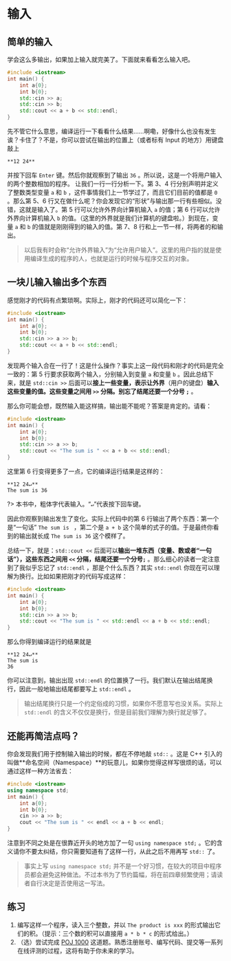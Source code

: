 # 输入

## 简单的输入

学会这么多输出，如果加上输入就完美了。下面就来看看怎么输入吧。
```CPP
#include <iostream>
int main() {
    int a{0};
    int b{0};
    std::cin >> a;
    std::cin >> b;
    std::cout << a + b << std::endl;
}
```
先不管它什么意思，编译运行一下看看什么结果……啊嘞，好像什么也没有发生诶？卡住了？不是，你可以尝试在输出的位置上（或者标有 Input 的地方）用键盘敲上

```io
**12 24**
```

并按下回车 `Enter` 键。然后你就观察到了输出 `36` 。所以说，这是一个将用户输入的两个整数相加的程序。
让我们一行一行分析一下。第 3、4 行分别声明并定义了整数类型变量 `a` 和 `b` ，这件事情我们上一节学过了，而且它们目前的值都是 `0` 。那么第 5、6 行又在做什么呢？你会发现它的“形状”与输出那一行有些相似。没错，这就是输入了。第 5 行可以允许外界向计算机输入 `a` 的值；第 6 行可以允许外界向计算机输入 `b` 的值。（这里的外界就是我们计算机的键盘啦。）到现在，变量 `a` 和 `b`  的值就是刚刚得到的输入的值。第 7、8 行和上一节一样，将两者的和输出。

> 以后我有时会称“允许外界输入”为“允许用户输入”。这里的用户指的就是使用编译生成的程序的人，也就是运行的时候与程序交互的对象。

## 一块儿输入输出多个东西

感觉刚才的代码有点繁琐啊。实际上，刚才的代码还可以简化一下：
```CPP
#include <iostream>
int main() {
    int a{0};
    int b{0};
    std::cin >> a >> b;
    std::cout << a + b << std::endl;
}
```
发现两个输入合在一行了！这是什么操作？事实上这一段代码和刚才的代码是完全一致的：第 5 行要求获取两个输入，分别输入到变量 `a` 和变量 `b` 。因此总结下来，就是 `std::cin >>` 后面可以**接上一些变量，表示让外界**（用户的键盘）**输入这些变量的值。这些变量之间用 `>>` 分隔。别忘了结尾还要一个分号 `;`** 。

那么你可能会想，既然输入能这样搞，输出能不能呢？答案是肯定的。请看：
```CPP
#include <iostream>
int main() {
    int a{0};
    int b{0};
    std::cin >> a >> b;
    std::cout << "The sum is " << a + b << std::endl;
}
```
这里第 6 行变得更多了一点，它的编译运行结果是这样的：

```io
**12 24↵**
The sum is 36
```

?> 本书中，粗体字代表输入。“`↵`”代表按下回车键。

因此你观察到输出发生了变化。实际上代码中的第 6 行输出了两个东西：第一个是“一句话” `The sum is ` ，第二个是 `a + b` 这个简单的式子的值。于是最终你看到的输出就长成 `The sum is 36`  这个模样了。

总结一下，就是：`std::cout <<` 后面可以**输出一堆东西（变量、数或者“一句话”），这些东西之间用 `<<` 分隔，结尾还要一个分号`;`** 。那么细心的读者一定注意到了我似乎忘记了 `std::endl` ，那是个什么东西？其实 `std::endl` 你现在可以理解为换行。比如如果把刚才的代码写成这样：
```CPP
#include <iostream>
int main() {
    int a{0};
    int b{0};
    std::cin >> a >> b;
    std::cout << "The sum is " << std::endl << a + b << std::endl;
}
```
那么你得到编译运行的结果就是

```io
**12 24↵**
The sum is
36
```

你可以注意到，输出出现 `std::endl` 的位置换了一行。我们默认在输出结尾换行，因此一般地输出结尾都要写上 `std::endl` 。

> 输出结尾换行只是一个约定俗成的习惯，如果你不愿意写也没关系。实际上 `std::endl` 的含义不仅仅是换行，但是目前我们理解为换行就足够了。

## 还能再简洁点吗？

你会发现我们用于控制输入输出的时候，都在不停地敲 `std::` 。这是 C++ 引入的叫做**命名空间（Namespace）**的玩意儿，如果你觉得这样写很烦的话，可以通过这样一种方法省去：
```CPP
#include <iostream>
using namespace std;
int main() {
    int a{0};
    int b{0};
    cin >> a >> b;
    cout << "The sum is " << endl << a + b << endl;
}
```
注意到不同之处是在很靠近开头的地方加了一句 `using namespace std;` 。它的含义请你不要太纠结，你只需要知道有了这样一行，从此之后不用再写 `std::` 了。

> 事实上写 `using namespace std;` 并不是一个好习惯，在较大的项目中程序员都会避免这种做法。不过本书为了节约篇幅，将在前四章频繁使用；请读者自行决定是否使用这一写法。

## 练习

1. 编写这样一个程序，读入三个整数，并以 `The product is xxx` 的形式输出它们的积。（提示：三个数的积可以直接用 `a * b * c` 的形式给出。）
1. （选）尝试完成 [POJ 1000](http://poj.org/problem?id=1000) 这道题。熟悉注册账号、编写代码、提交等一系列在线评测的过程，这将有助于你未来的学习。
